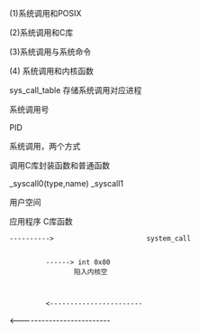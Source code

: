 (1)系统调用和POSIX

(2)系统调用和C库


(3)系统调用与系统命令



(4) 系统调用和内核函数


sys_call_table 存储系统调用对应进程


系统调用号

PID

系统调用，两个方式

调用C库封装函数和普通函数


_syscall0(type,name)
_syscall1
 



用户空间 


应用程序   C库函数


    ---------->                       system_call


             ------> int 0x80
                    陷入内核空  



             <-----------------------

   <-------------------------


